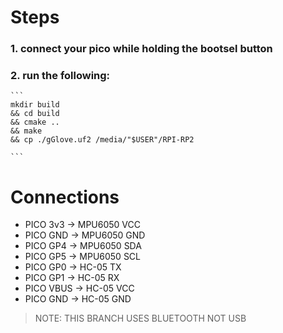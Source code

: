 # Steps
### 1. connect your pico while holding the bootsel button
### 2. run the following:
    ```
    mkdir build
    && cd build
    && cmake ..
    && make
    && cp ./gGlove.uf2 /media/"$USER"/RPI-RP2

    ```
# Connections
* PICO 3v3  -> MPU6050 VCC
* PICO GND  -> MPU6050 GND
* PICO GP4  -> MPU6050 SDA
* PICO GP5  -> MPU6050 SCL
* PICO GP0  -> HC-05 TX
* PICO GP1  -> HC-05 RX
* PICO VBUS -> HC-05 VCC
* PICO GND  -> HC-05 GND

> NOTE: THIS BRANCH USES BLUETOOTH NOT USB